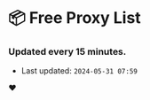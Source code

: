 # :package: Free Proxy List
### Updated every 15 minutes.

- Last updated: `2024-05-31 07:59`

:heart:

